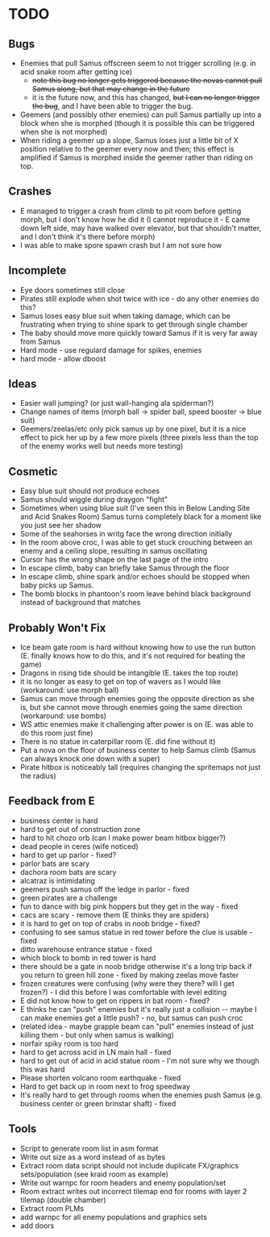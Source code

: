 TODO
====

Bugs
----

* Enemies that pull Samus offscreen seem to not trigger scrolling (e.g.
    in acid snake room after getting ice)
    - ~~note this bug no longer gets triggered because the novas cannot
      pull Samus along, but that may change in the future~~
    - it is the future now, and this has changed, ~~but I can no longer
      trigger the bug~~, and I have been able to trigger the bug.
* Geemers (and possibly other enemies) can pull Samus partially up into
    a block when she is morphed (though it is possible this can be
    triggered when she is not morphed)
* When riding a geemer up a slope, Samus loses just a little bit of X
    position relative to the geemer every now and then; this effect is
    amplified if Samus is morphed inside the geemer rather than riding
    on top.

Crashes
-------

* E managed to trigger a crash from climb to pit room before getting
    morph, but I don't know how he did it (I cannot reproduce it - E
    came down left side, may have walked over elevator, but that
    shouldn't matter, and I don't think it's there before morph)
* I was able to make spore spawn crash but I am not sure how

Incomplete
----------

* Eye doors sometimes still close
* Pirates still explode when shot twice with ice - do any other enemies
    do this?
* Samus loses easy blue suit when taking damage, which can be
    frustrating when trying to shine spark to get through single chamber
* The baby should move more quickly toward Samus if it is very far away
    from Samus
* Hard mode - use regulard damage for spikes, enemies
* hard mode - allow dboost

Ideas
-----

* Easier wall jumping? (or just wall-hanging ala spiderman?)
* Change names of items (morph ball -> spider ball, speed booster ->
    blue suit)
* Geemers/zeelas/etc only pick samus up by one pixel, but it is a nice
    effect to pick her up by a few more pixels (three pixels less than
    the top of the enemy works well but needs more testing)

Cosmetic
--------

* Easy blue suit should not produce echoes
* Samus should wiggle during draygon "fight"
* Sometimes when using blue suit (I've seen this in Below Landing Site
    and Acid Snakes Room) Samus turns completely black for a moment like
    you just see her shadow
* Some of the seahorses in writg face the wrong direction initially
* In the room above croc, I was able to get stuck crouching between an
    enemy and a ceiling slope, resulting in samus oscillating
* Cursor has the wrong shape on the last page of the intro
* In escape climb, baby can briefly take Samus through the floor
* In escape climb, shine spark and/or echoes should be stopped when baby
    picks up Samus.
* The bomb blocks in phantoon's room leave behind black background
    instead of background that matches

Probably Won't Fix
------------------

* Ice beam gate room is hard without knowing how to use the run button
    (E. finally knows how to do this, and it's not required for beating
    the game)
* Dragons in rising tide should be intangible (E. takes the top
    route)
* it is no longer as easy to get on top of wavers as I would like
    (workaround: use morph ball)
* Samus can move through enemies going the opposite direction as she is,
    but she cannot move through enemies going the same direction
    (workaround: use bombs)
* WS attic enemies make it challenging after power is on (E. was able to
    do this room just fine)
* There is no statue in caterpillar room (E. did fine without it)
* Put a nova on the floor of business center to help Samus climb (Samus
    can always knock one down with a super)
* Pirate hitbox is noticeably tall (requires changing the spritemaps not
    just the radius)

Feedback from E
---------------

* business center is hard
* hard to get out of construction zone
* hard to hit chozo orb (can I make power beam hitbox bigger?)
* dead people in ceres (wife noticed)
* hard to get up parlor - fixed?
* parlor bats are scary
* dachora room bats are scary
* alcatraz is intimidating
* geemers push samus off the ledge in parlor - fixed
* green pirates are a challenge
* fun to dance with big pink hoppers but they get in the way - fixed
* cacs are scary - remove them (E thinks they are spiders)
* it is hard to get on top of crabs in noob bridge - fixed?
* confusing to see samus statue in red tower before the clue is usable -
    fixed
* ditto warehouse entrance statue - fixed
* which block to bomb in red tower is hard
* there should be a gate in noob bridge otherwise it's a long trip back
    if you return to green hill zone - fixed by making zeelas move
    faster
* frozen creatures were confusing (why were they there? will I get
    frozen?) - I did this before I was comfortable with level editing
* E did not know how to get on rippers in bat room - fixed?
* E thinks he can "push" enemies but it's really just a collision --
    maybe I can make enemies get a little push? - no, but samus can push
    croc
* (related idea - maybe grapple beam can "pull" enemies instead of just
    killing them - but only when samus is walking)
* norfair spiky room is too hard
* hard to get across acid in LN main hall - fixed
* hard to get out of acid in acid statue room - I'm not sure why we
    though this was hard
* Please shorten volcano room earthquake - fixed
* Hard to get back up in room next to frog speedway
* It's really hard to get through rooms when the enemies push Samus
    (e.g. business center or green brinstar shaft) - fixed

Tools
-----

* Script to generate room list in asm format
* Write out size as a word instead of as bytes
* Extract room data script should not include duplicate FX/graphics
    sets/population (see kraid room as example)
* Write out warnpc for room headers and enemy population/set
* Room extract writes out incorrect tilemap end for rooms with layer 2
    tilemap (double chamber)
* Extract room PLMs
* add warnpc for all enemy populations and graphics sets
* add doors
